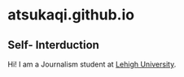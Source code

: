 # atsukaqi.github.io

## Self- Interduction

Hi! I am a Journalism student at [Lehigh University](https://www2.lehigh.edu/).
